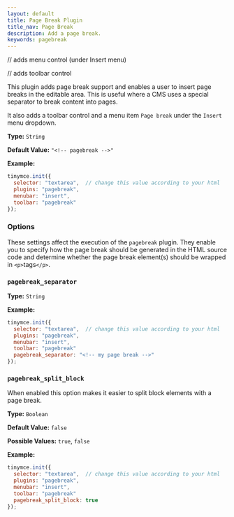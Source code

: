 ```yaml
---
layout: default
title: Page Break Plugin
title_nav: Page Break
description: Add a page break.
keywords: pagebreak
---
```


// adds menu control (under Insert menu)

// adds toolbar control

This plugin adds page break support and enables a user to insert page breaks in the editable area. This is useful where a CMS uses a special separator to break content into pages.

It also adds a toolbar control and a menu item `Page break` under the `Insert` menu dropdown.

**Type:** `String`

**Default Value:** `"<!-- pagebreak -->"`

**Example:**

```js
tinymce.init({
  selector: "textarea",  // change this value according to your html
  plugins: "pagebreak",
  menubar: "insert",
  toolbar: "pagebreak"
});
```

### Options

These settings affect the execution of the `pagebreak` plugin. They enable you to specify how the page break should be generated in the HTML source code and determine whether the page break element(s) should be wrapped in `<p>`tags`</p>`.

### `pagebreak_separator`

**Type:** `String`

**Example:**

```js
tinymce.init({
  selector: "textarea",  // change this value according to your html
  plugins: "pagebreak",
  menubar: "insert",
  toolbar: "pagebreak"
  pagebreak_separator: "<!-- my page break -->"
});
```

### `pagebreak_split_block`

When enabled this option makes it easier to split block elements with a page break.

**Type:** `Boolean`

**Default Value:** `false`

**Possible Values:** `true`, `false`

**Example:**

```js
tinymce.init({
  selector: "textarea",  // change this value according to your html
  plugins: "pagebreak",
  menubar: "insert",
  toolbar: "pagebreak"
  pagebreak_split_block: true
});
```
